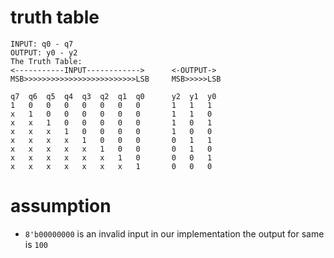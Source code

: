 # truth table
```
INPUT: q0 - q7
OUTPUT: y0 - y2
The Truth Table:
<-----------INPUT------------>      <-OUTPUT->
MSB>>>>>>>>>>>>>>>>>>>>>>>>>LSB     MSB>>>>>LSB

q7	q6	q5	q4	q3	q2	q1	q0      y2	y1	y0
1	0	0	0	0	0	0	0	    1	1	1
x	1	0	0	0	0	0	0	    1	1	0
x	x	1	0	0	0	0	0	    1	0	1
x	x	x	1	0	0	0	0	    1	0	0
x	x	x	x	1	0	0	0	    0	1	1
x	x	x	x	x	1	0	0	    0	1	0
x	x	x	x	x	x	1	0	    0	0	1
x	x	x	x	x	x	x	1	    0	0	0
```
# assumption
- `8'b00000000` is an invalid input in our implementation the output for same is `100`

